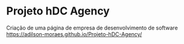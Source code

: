 # Projeto hDC Agency
 Criação de uma página de empresa de desenvolvimento de software
https://adilson-moraes.github.io/Projeto-hDC-Agency/
